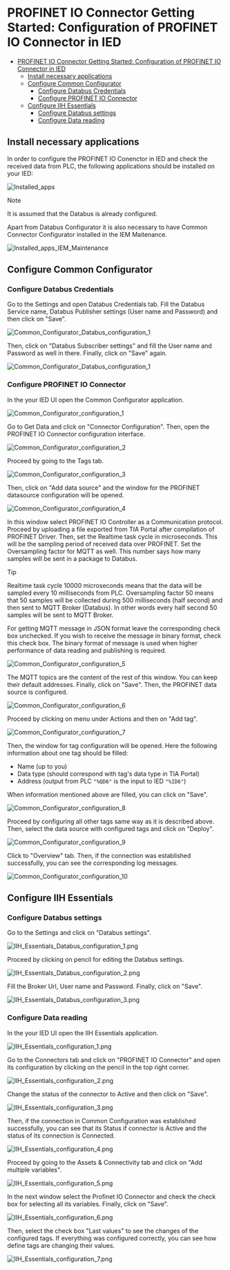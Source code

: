 # PROFINET IO Connector Getting Started: Configuration of PROFINET IO Connector in IED

- [PROFINET IO Connector Getting Started: Configuration of PROFINET IO Connector in IED](#profinet-io-connector-getting-started-configuration-of-profinet-io-connector-in-ied)
  - [Install necessary applications](#install-necessary-applications)
  - [Configure Common Configurator](#configure-common-configurator)
    - [Configure Databus Credentials](#configure-databus-credentials)
    - [Configure PROFINET IO Connector](#configure-profinet-io-connector)
  - [Configure IIH Essentials](#configure-iih-essentials)
    - [Configure Databus settings](#configure-databus-settings)
    - [Configure Data reading](#configure-data-reading)

## Install necessary applications

In order to configure the PROFINET IO Conenctor in IED and check the received data from PLC, the following applications should be installed on your IED:

![Installed_apps](graphics/Installed_apps.png)

> [!NOTE]  
> It is assumed that the Databus is already configured.

Apart from Databus Configurator it is also necessary to have Common Connector Configurator installed in the IEM Maitenance. 

![Installed_apps_IEM_Maintenance](graphics/Installed_apps_IEM_Maintenance.png)

## Configure Common Configurator

### Configure Databus Credentials

Go to the Settings and open Databus Credentials tab. Fill the Databus Service name, Databus Publisher settings (User name and Password) and then click on "Save".

![Common_Configurator_Databus_configuration_1](graphics/Common_Configurator_Databus_configuration_1.png)

Then, click on "Databus Subscriber settings" and fill the User name and Password as well in there. Finally, click on "Save" again.

![Common_Configurator_Databus_configuration_1](graphics/Common_Configurator_Databus_configuration_2.png)

### Configure PROFINET IO Connector

In the your IED UI open the Common Configurator application.

![Common_Configurator_configuration_1](graphics/Common_Configurator_configuration_1.png)

Go to Get Data and click on "Connector Configuration". Then, open the PROFINET IO Connector configuration interface.

![Common_Configurator_configuration_2](graphics/Common_Configurator_configuration_2.png)

Proceed by going to the Tags tab.

![Common_Configurator_configuration_3](graphics/Common_Configurator_configuration_3.png)

Then, click on "Add data source" and the window for the PROFINET datasource configuration will be opened.

![Common_Configurator_configuration_4](graphics/Common_Configurator_configuration_4.png)

In this window select PROFINET IO Controller as a Communication protocol. Proceed by uploading a file exported from TIA Portal after compilation of PROFINET Driver. Then, set the Realtime task cycle in microseconds. This will be the sampling period of received data over PROFINET. Set the Oversampling factor for MQTT as well. This number says how many samples will be sent in a package to Databus.

> [!TIP]
> Realtime task cycle 10000 microseconds means that the data will be sampled every 10 milliseconds from PLC. Oversampling factor 50 means that 50 samples will be collected during 500 milliseconds (half second) and then sent to MQTT Broker (Databus). In other words every half second 50 samples will be sent to MQTT Broker.

For getting MQTT message in JSON format leave the corresponding check box unchecked. If you wish to receive the message in binary format, check this check box. The binary format of message is used when higher performance of data reading and publishing is required.

![Common_Configurator_configuration_5](graphics/Common_Configurator_configuration_5.png)

The MQTT topics are the content of the rest of this window. You can keep their default addresses. Finally, click on "Save". Then, the PROFINET data source is configured.

![Common_Configurator_configuration_6](graphics/Common_Configurator_configuration_6.png)

Proceed by clicking on menu under Actions and then on "Add tag".

![Common_Configurator_configuration_7](graphics/Common_Configurator_configuration_7.png)

Then, the window for tag configuration will be opened. Here the following information about one tag should be filled:
- Name (up to you)
- Data type (should correspond with tag's data type in TIA Portal)
- Address (output from PLC `"%QD6"` is the input to IED `"%ID6"`)

When information mentioned above are filled, you can click on "Save".

![Common_Configurator_configuration_8](graphics/Common_Configurator_configuration_8.png)

Proceed by configuring all other tags same way as it is described above. Then, select the data source with configured tags and click on "Deploy".

![Common_Configurator_configuration_9](graphics/Common_Configurator_configuration_9.png)

Click to "Overview" tab. Then, if the connection was established successfully, you can see the corresponding log messages.

![Common_Configurator_configuration_10](graphics/Common_Configurator_configuration_10.png)

## Configure IIH Essentials

### Configure Databus settings

Go to the Settings and click on "Databus settings".

![IIH_Essentials_Databus_configuration_1.png](graphics/IIH_Essentials_Databus_configuration_1.png)

Proceed by clicking on pencil for editing the Databus settings.

![IIH_Essentials_Databus_configuration_2.png](graphics/IIH_Essentials_Databus_configuration_2.png)

Fill the Broker Url, User name and Password. Finally, click on "Save".

![IIH_Essentials_Databus_configuration_3.png](graphics/IIH_Essentials_Databus_configuration_3.png)

### Configure Data reading

In the your IED UI open the IIH Essentials application.

![IIH_Essentials_configuration_1.png](graphics/IIH_Essentials_configuration_1.png)

Go to the Connectors tab and click on "PROFINET IO Connector" and open its configuration by clicking on the pencil in the top right corner.

![IIH_Essentials_configuration_2.png](graphics/IIH_Essentials_configuration_2.png)

Change the status of the connector to Active and then click on "Save".

![IIH_Essentials_configuration_3.png](graphics/IIH_Essentials_configuration_3.png)

Then, if the connection in Common Configuration was established successfully, you can see that its Status if connector is Active and the status of its connection is Connected.

![IIH_Essentials_configuration_4.png](graphics/IIH_Essentials_configuration_4.png)

Proceed by going to the Assets & Connectivity tab and click on "Add multiple variables".

![IIH_Essentials_configuration_5.png](graphics/IIH_Essentials_configuration_5.png)

In the next window select the Profinet IO Connector and check the check box for selecting all its variables. Finally, click on "Save".

![IIH_Essentials_configuration_6.png](graphics/IIH_Essentials_configuration_6.png)

Then, select the check box "Last values" to see the changes of the configured tags. If everything was configured correctly, you can see how define tags are changing their values.

![IIH_Essentials_configuration_7.png](graphics/IIH_Essentials_configuration_7.png)
